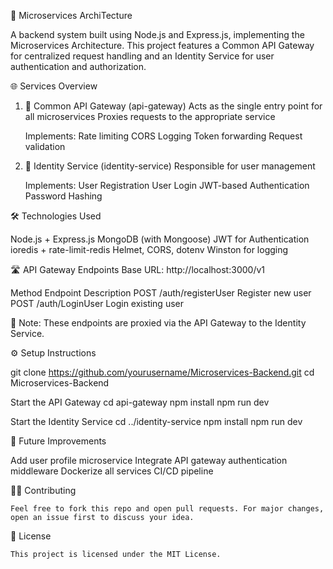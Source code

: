 🧠 Microservices ArchiTecture 

A backend system built using Node.js and Express.js, implementing the Microservices Architecture. This project features a Common API Gateway for centralized request handling and an Identity Service for user authentication and authorization.



🌐 Services Overview
1. 🔀 Common API Gateway (api-gateway)
    Acts as the single entry point for all microservices
    Proxies requests to the appropriate service

    Implements:
    Rate limiting
    CORS
    Logging
    Token forwarding
    Request validation

2. 🛂 Identity Service (identity-service)
      Responsible for user management

    Implements:
    User Registration
    User Login
    JWT-based Authentication
    Password Hashing


🛠 Technologies Used

  Node.js + Express.js
  MongoDB (with Mongoose)
  JWT for Authentication
  ioredis + rate-limit-redis
  Helmet, CORS, dotenv
  Winston for logging


🛣️ API Gateway Endpoints
  Base URL: http://localhost:3000/v1
  
  Method	    Endpoint	                Description
  POST	    /auth/registerUser	       Register new user
  POST	    /auth/LoginUser	           Login existing user

📌 Note: These endpoints are proxied via the API Gateway to the Identity Service.


⚙️ Setup Instructions

  git clone https://github.com/yourusername/Microservices-Backend.git
  cd Microservices-Backend
  
  Start the API Gateway
  cd api-gateway
  npm install
  npm run dev
    
  Start the Identity Service
  cd ../identity-service
  npm install
  npm run dev


🧪 Future Improvements

  Add user profile microservice
  Integrate API gateway authentication middleware
  Dockerize all services
  CI/CD pipeline




🧑‍💻 Contributing

    Feel free to fork this repo and open pull requests. For major changes, open an issue first to discuss your idea.


📄 License
       
    This project is licensed under the MIT License.




